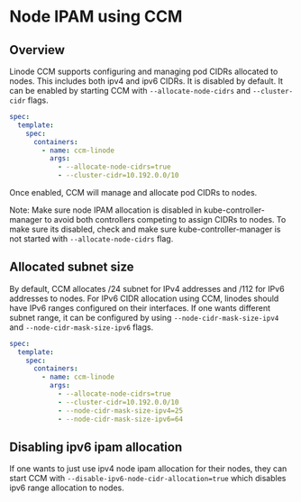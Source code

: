 # Node IPAM using CCM

## Overview

Linode CCM supports configuring and managing pod CIDRs allocated to nodes. This includes both ipv4 and ipv6 CIDRs. It is disabled by default. It can be enabled by starting CCM with `--allocate-node-cidrs` and `--cluster-cidr` flags.

```yaml
spec:
  template:
    spec:
      containers:
        - name: ccm-linode
          args:
            - --allocate-node-cidrs=true
            - --cluster-cidr=10.192.0.0/10
```

Once enabled, CCM will manage and allocate pod CIDRs to nodes.

Note:
Make sure node IPAM allocation is disabled in kube-controller-manager to avoid both controllers competing to assign CIDRs to nodes. To make sure its disabled, check and make sure kube-controller-manager is not started with `--allocate-node-cidrs` flag.

## Allocated subnet size
By default, CCM allocates /24 subnet for IPv4 addresses and /112 for IPv6 addresses to nodes. For IPv6 CIDR allocation using CCM, linodes should have IPv6 ranges configured on their interfaces. If one wants different subnet range, it can be configured by using `--node-cidr-mask-size-ipv4` and `--node-cidr-mask-size-ipv6` flags.

```yaml
spec:
  template:
    spec:
      containers:
        - name: ccm-linode
          args:
            - --allocate-node-cidrs=true
            - --cluster-cidr=10.192.0.0/10
            - --node-cidr-mask-size-ipv4=25
            - --node-cidr-mask-size-ipv6=64
```

## Disabling ipv6 ipam allocation
If one wants to just use ipv4 node ipam allocation for their nodes, they can start CCM with `--disable-ipv6-node-cidr-allocation=true` which disables ipv6 range allocation to nodes.

